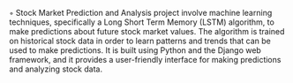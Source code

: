 ◦ Stock Market Prediction and Analysis project involve machine learning techniques, specifically a Long Short Term
Memory (LSTM) algorithm, to make predictions about future stock market values. The algorithm is trained on historical stock data in order to learn patterns and trends that can be used to make
predictions. It is built using Python and the Django web framework, and it provides a user-friendly interface for making predictions
and analyzing stock data.
